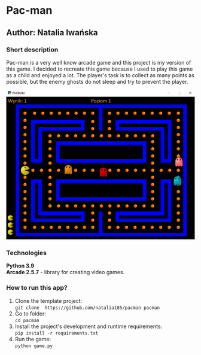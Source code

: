 # Pac-man
## Author: Natalia Iwańska

### Short description
Pac-man is a very well know arcade game and this project is my version of this game. I decided to recreate this game because I used to play this game as a child and enjoyed a lot. The player's task is to collect as many points as possible, but the enemy ghosts do not sleep and try to prevent the player.

![Screen example](/images/example.png)

### Technologies
**Python 3.9**  
**Arcade 2.5.7** - library for creating video games.

### How to run this app?
1. Clone the template project:  
`git clone  https://github.com/natalia185/pacman pacman`
2. Go to folder:  
`cd pacman `
3. Install the project's development and runtime requirements:  
`pip install -r requirements.txt`
4. Run the game:  
`python game.py `